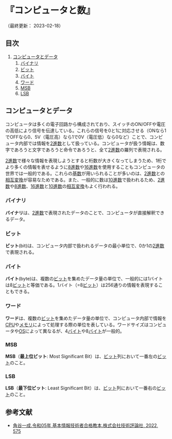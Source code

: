 # 『コンピュータと数』

（最終更新： 2023-02-18）


## 目次

1. [コンピュータとデータ](#コンピュータとデータ)
	1. [バイナリ](#バイナリ)
	1. [ビット](#ビット)
	1. [バイト](#バイト)
	1. [ワード](#ワード)
	1. [MSB](#msb)
	1. [LSB](#lsb)


## コンピュータとデータ

コンピュータは多くの電子回路から構成されており、スイッチのON/OFFや電圧の高低により信号を伝達している。これらの信号を0と1に対応させる（ONなら1でOFFなら0、5V（電圧高）なら1で0V（電圧低）なら0など）ことで、コンピュータ内部では情報を[2進数](../../discrete_mathematics/_/chapters/radix.md#2進数)として扱っている。コンピュータが扱う情報は、数字であろうと文字であろうと命令であろうと、全て[2進数](../../discrete_mathematics/_/chapters/radix.md#2進数)の羅列で表現される。

[2進数](../../discrete_mathematics/_/chapters/radix.md#2進数)で様々な情報を表現しようとすると桁数が大きくなってしまうため、1桁でより多くの情報を表せるように[8進数](../../discrete_mathematics/_/chapters/radix.md#8進数)や[16進数](../../discrete_mathematics/_/chapters/radix.md#16進数)を使用することもコンピュータの世界では一般的である。これらの[基数](../../discrete_mathematics/_/chapters/radix.md#基数-1)が用いられることが多いのは、[2進数](../../discrete_mathematics/_/chapters/radix.md#2進数)との[相互変換](../../discrete_mathematics/_/chapters/radix.md#基数変換)が容易なためである。また、一般的に数は[10進数](../../discrete_mathematics/_/chapters/radix.md#2進数)で扱われるため、[2進数](../../discrete_mathematics/_/chapters/radix.md#2進数)や[8進数](../../discrete_mathematics/_/chapters/radix.md#8進数)、[16進数](../../discrete_mathematics/_/chapters/radix.md#16進数)と[10進数](../../discrete_mathematics/_/chapters/radix.md#10進数)の[相互変換](../../discrete_mathematics/_/chapters/radix.md#基数変換)もよく行われる。

### バイナリ

**バイナリ**は、[2進数](../../discrete_mathematics/_/chapters/radix.md#2進数)で表現されたデータのことで、コンピュータが直接解釈できるデータ。

### ビット

**ビット**(bit)は、コンピュータ内部で扱われるデータの最小単位で、0か1の[2進数](../../discrete_mathematics/_/chapters/radix.md#2進数)で表現される。

### バイト

**バイト**(byte)は、複数の[ビット](#ビット)を集めたデータ量の単位で、一般的には1バイトは8[ビット](#ビット)と等価である。1バイト（=8[ビット](#ビット)）は256通りの情報を表現することもできる。

### ワード

**ワード**は、複数の[ビット](#ビット)を集めたデータ量の単位で、コンピュータ内部で情報を[CPU](../../../computer/hardware/_/chapters/processor.md#cpu)や[メモリ](../../../computer/hardware/_/chapters/memory.md#メモリ-1)によって処理する際の単位を表している。ワードサイズはコンピュータや[OS](../../../computer/software/_/chapters/operation_system.md#オペレーティングシステム-1)によって異なるが、4[バイト](#バイト)や8[バイト](#バイト)が一般的。

### MSB

**MSB**（**最上位ビット**: Most Significant Bit）は、[ビット](#ビット)列において一番左の[ビット](#ビット)のこと。

### LSB

**LSB**（**最下位ビット**: Least Significant Bit）は、[ビット](#ビット)列において一番右の[ビット](#ビット)のこと。


## 参考文献

- [角谷一成.令和05年 基本情報技術者合格教本.株式会社技術評論社, 2022, 575](https://gihyo.jp/book/2022/978-4-297-13164-7)
